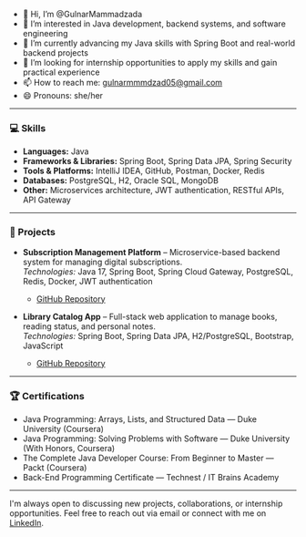 - 👋 Hi, I’m @GulnarMammadzada
- 👀 I’m interested in Java development, backend systems, and software engineering
- 🌱 I’m currently advancing my Java skills with Spring Boot and real-world backend projects
- 💞️ I’m looking for internship opportunities to apply my skills and gain practical experience
- 📫 How to reach me: gulnarmmmdzad05@gmail.com
- 😄 Pronouns: she/her

---

### 💻 Skills
- **Languages:** Java  
- **Frameworks & Libraries:** Spring Boot, Spring Data JPA, Spring Security  
- **Tools & Platforms:** IntelliJ IDEA, GitHub, Postman, Docker, Redis  
- **Databases:** PostgreSQL, H2, Oracle SQL, MongoDB  
- **Other:** Microservices architecture, JWT authentication, RESTful APIs, API Gateway  

---

### 📂 Projects
- **Subscription Management Platform** – Microservice-based backend system for managing digital subscriptions.  
  *Technologies:* Java 17, Spring Boot, Spring Cloud Gateway, PostgreSQL, Redis, Docker, JWT authentication  
  - [GitHub Repository](https://github.com/GulnarMammadzada/ApiGateway)

- **Library Catalog App** – Full-stack web application to manage books, reading status, and personal notes.  
  *Technologies:* Spring Boot, Spring Data JPA, H2/PostgreSQL, Bootstrap, JavaScript  
  - [GitHub Repository](https://github.com/GulnarMammadzada/LibraryCatalog)

---

### 🏆 Certifications
- Java Programming: Arrays, Lists, and Structured Data — Duke University (Coursera)  
- Java Programming: Solving Problems with Software — Duke University (With Honors, Coursera)  
- The Complete Java Developer Course: From Beginner to Master — Packt (Coursera)  
- Back-End Programming Certificate — Technest / IT Brains Academy  

---

I'm always open to discussing new projects, collaborations, or internship opportunities. Feel free to reach out via email or connect with me on [LinkedIn](https://www.linkedin.com/in/gulnar-mammadzada-058825288/).
